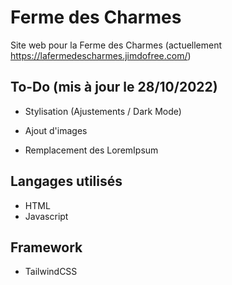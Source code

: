 # Ferme des Charmes

Site web pour la Ferme des Charmes (actuellement https://lafermedescharmes.jimdofree.com/)

## To-Do (mis à jour le 28/10/2022)

- Stylisation (Ajustements / Dark Mode)

- Ajout d'images

- Remplacement des LoremIpsum


## Langages utilisés

- HTML
- Javascript

## Framework

- TailwindCSS

